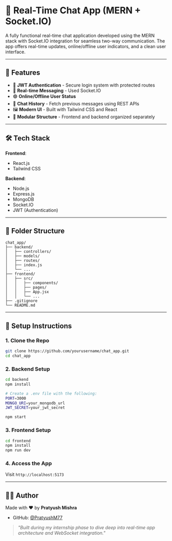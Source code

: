 # 🧩 Real-Time Chat App (MERN + Socket.IO)

A fully functional real-time chat application developed using the MERN stack with Socket.IO integration for seamless two-way communication. The app offers real-time updates, online/offline user indicators, and a clean user interface.

---



## 🚀 Features

* 🔐 **JWT Authentication** - Secure login system with protected routes
* 💬 **Real-time Messaging** - Used Socket.IO
* 🟢 **Online/Offline User Status**
* 📜 **Chat History** - Fetch previous messages using REST APIs
* 🖼️ **Modern UI** - Built with Tailwind CSS and React
* 🔧 **Modular Structure** - Frontend and backend organized separately

---

## 🛠️ Tech Stack

**Frontend**:

* React.js
* Tailwind CSS

**Backend**:

* Node.js
* Express.js
* MongoDB
* Socket.IO
* JWT (Authentication)

---

## 📁 Folder Structure

```
chat_app/
├── backend/
│   ├── controllers/
│   ├── models/
│   ├── routes/
│   ├── index.js
│   └── ...
├── frontend/
│   ├── src/
│   │   ├── components/
│   │   ├── pages/
│   │   ├── App.jsx
│   │   └── ...
├── .gitignore
└── README.md
```

---

## 🔧 Setup Instructions

### 1. Clone the Repo

```bash
git clone https://github.com/yourusername/chat_app.git
cd chat_app
```

### 2. Backend Setup

```bash
cd backend
npm install

# Create a .env file with the following:
PORT=3000
MONGO_URI=your_mongodb_url
JWT_SECRET=your_jwt_secret

npm start
```

### 3. Frontend Setup

```bash
cd frontend
npm install
npm run dev
```

### 4. Access the App

Visit `http://localhost:5173`

---



## 🙋‍♂️ Author

Made with ❤️ by **Pratyush Mishra**

* GitHub: [@PratyushM77](https://github.com/PratyushM77)


> *"Built during my internship phase to dive deep into real-time app architecture and WebSocket integration."*
